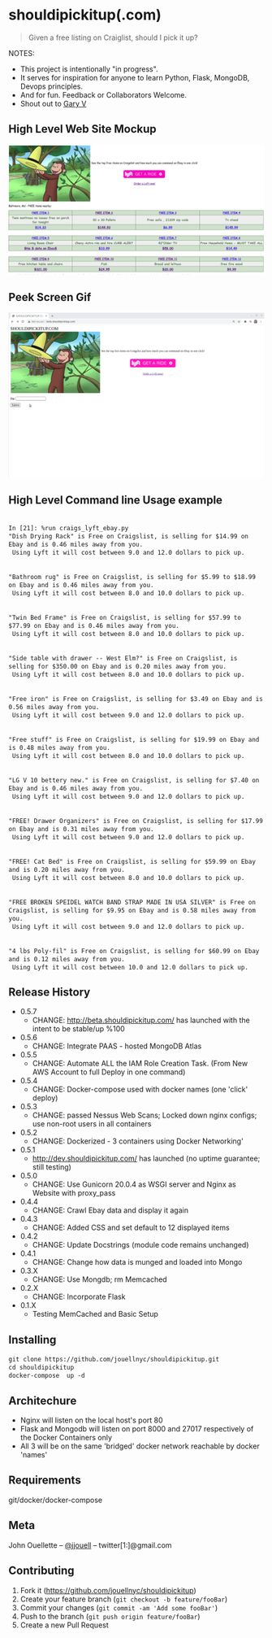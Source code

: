 # shouldipickitup(.com)
> Given a free listing on Craiglist, should I pick it up?

NOTES:
 - This project is intentionally "in progress".
 - It serves for inspiration for anyone to learn Python, Flask, MongoDB, Devops principles.
 - And for fun. Feedback or Collaborators Welcome.
 - Shout out to [Gary V](https://www.instagram.com/p/B5ghkSqAduP/)

## High Level Web Site Mockup

![ShouldIpickItUp](non-app/version4.png)

## Peek Screen Gif
![ShouldIpickItUp](peek.gif)

## High Level Command line Usage example

```

In [21]: %run craigs_lyft_ebay.py
"Dish Drying Rack" is Free on Craigslist, is selling for $14.99 on Ebay and is 0.46 miles away from you.
 Using Lyft it will cost between 9.0 and 12.0 dollars to pick up.


"Bathroom rug" is Free on Craigslist, is selling for $5.99 to $18.99 on Ebay and is 0.46 miles away from you.
 Using Lyft it will cost between 8.0 and 10.0 dollars to pick up.


"Twin Bed Frame" is Free on Craigslist, is selling for $57.99 to $77.99 on Ebay and is 0.46 miles away from you.
 Using Lyft it will cost between 8.0 and 10.0 dollars to pick up.


"Side table with drawer -- West Elm?" is Free on Craigslist, is selling for $350.00 on Ebay and is 0.20 miles away from you.
 Using Lyft it will cost between 8.0 and 10.0 dollars to pick up.


"Free iron" is Free on Craigslist, is selling for $3.49 on Ebay and is 0.56 miles away from you.
 Using Lyft it will cost between 9.0 and 12.0 dollars to pick up.


"Free stuff" is Free on Craigslist, is selling for $19.99 on Ebay and is 0.48 miles away from you.
 Using Lyft it will cost between 8.0 and 10.0 dollars to pick up.


"LG V 10 bettery new." is Free on Craigslist, is selling for $7.40 on Ebay and is 0.46 miles away from you.
 Using Lyft it will cost between 9.0 and 12.0 dollars to pick up.


"FREE! Drawer Organizers" is Free on Craigslist, is selling for $17.99 on Ebay and is 0.31 miles away from you.
 Using Lyft it will cost between 9.0 and 12.0 dollars to pick up.


"FREE! Cat Bed" is Free on Craigslist, is selling for $59.99 on Ebay and is 0.20 miles away from you.
 Using Lyft it will cost between 8.0 and 10.0 dollars to pick up.


"FREE BROKEN SPEIDEL WATCH BAND STRAP MADE IN USA SILVER" is Free on Craigslist, is selling for $9.95 on Ebay and is 0.58 miles away from you.
 Using Lyft it will cost between 9.0 and 12.0 dollars to pick up.


"4 lbs Poly-fil" is Free on Craigslist, is selling for $60.99 on Ebay and is 0.12 miles away from you.
 Using Lyft it will cost between 10.0 and 12.0 dollars to pick up.

```


## Release History
* 0.5.7
    * CHANGE: http://beta.shouldipickitup.com/ has launched with the intent to be stable/up %100
* 0.5.6
    * CHANGE: Integrate PAAS - hosted  MongoDB Atlas
* 0.5.5
    * CHANGE: Automate ALL the IAM Role Creation Task. (From New AWS Account to full Deploy in one command)
* 0.5.4
    * CHANGE: Docker-compose used with docker names (one 'click' deploy)
* 0.5.3
    * CHANGE: passed Nessus Web Scans; Locked down nginx configs; use non-root users in all containers
* 0.5.2
    * CHANGE: Dockerized - 3 containers using  Docker Networking'
* 0.5.1
    * http://dev.shouldipickitup.com/ has launched (no uptime guarantee; still testing)
* 0.5.0
    * CHANGE: Use Gunicorn 20.0.4 as WSGI server and Nginx as Website with proxy_pass
* 0.4.4
    * CHANGE: Crawl Ebay data and display it again
* 0.4.3
    * CHANGE: Added CSS and set default to 12 displayed items
* 0.4.2
    * CHANGE: Update Docstrings (module code remains unchanged)
* 0.4.1
    * CHANGE: Change how data is munged and loaded into Mongo 
* 0.3.X
    * CHANGE: Use Mongdb; rm Memcached 
* 0.2.X
    * CHANGE: Incorporate Flask
* 0.1.X
    * Testing MemCached and Basic Setup

## Installing
```
git clone https://github.com/jouellnyc/shouldipickitup.git
cd shouldipickitup
docker-compose  up -d
```

## Architechure
- Nginx will listen on the local host's port 80
- Flask and Mongodb will listen on port 8000 and 27017 respectively of the Docker Containers only
- All 3 will be on the same 'bridged' docker network reachable by docker 'names'

## Requirements
git/docker/docker-compose

## Meta
John Ouellette – [@jjouell](https://twitter.com/jjouell) – twitter[1:]@gmail.com

## Contributing

1. Fork it (<https://github.com/jouellnyc/shouldipickitup>)
2. Create your feature branch (`git checkout -b feature/fooBar`)
3. Commit your changes (`git commit -am 'Add some fooBar'`)
4. Push to the branch (`git push origin feature/fooBar`)
5. Create a new Pull Request


